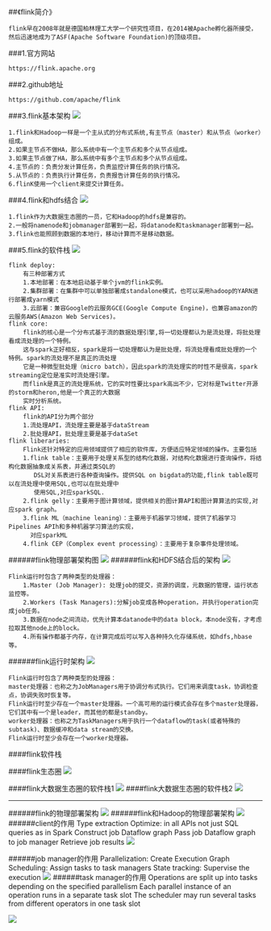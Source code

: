 ##《flink简介》
```
flink早在2008年就是德国柏林理工大学一个研究性项目，在2014被Apache孵化器所接受，
然后迅速地成为了ASF(Apache Software Foundation)的顶级项目。
```
###1.官方网站
```
https://flink.apache.org
```

###2.github地址
```
https://github.com/apache/flink
```

###3.flink基本架构
![](images/Picture0.png) 
```
1.flink和Hadoop一样是一个主从式的分布式系统,有主节点（master）和从节点（worker）组成。
2.如果主节点不做HA，那么系统中有一个主节点和多个从节点组成。
3.如果主节点做了HA，那么系统中有多个主节点和多个从节点组成。
4.主节点的：负责分发计算任务，负责监控计算任务的执行情况。
5.从节点的：负责执行计算任务，负责报告计算任务的执行情况。
6.flinK使用一个client来提交计算任务。
```

###4.flink和hdfs结合
![](images/Picture1.png) 
```
1.flink作为大数据生态圈的一员，它和Hadoop的hdfs是兼容的。
2.一般将namenode和jobmanager部署到一起，将datanode和taskmanager部署到一起。
3.flink也能照顾到数据的本地行，移动计算而不是移动数据。
```

###5.flink的软件栈
![](images/Snip20161103_10.png) 
```
flink deploy:
    有三种部署方式
    1.本地部署：在本地启动基于单个jvm的flink实例。
    2.集群部署：在集群中可以单独部署成standalone模式，也可以采用hadoop的YARN进行部署成yarn模式
    3.云部署：兼容Google的云服务GCE(Google Compute Engine)，也兼容amazon的云服务AWS(Amazon Web Services)。
flink core:
    flink的核心是一个分布式基于流的数据处理引擎,将一切处理都认为是流处理，将批处理看成流处理的一个特例。
    这与spark正好相反，spark是将一切处理都认为是批处理，将流处理看成批处理的一个特例。spark的流处理不是真正的流处理
    它是一种微型批处理（micro batch），因此spark的流处理实的时性不是很高，spark streaming定位是准实时流处理引擎。
    而flink是真正的流处理系统，它的实时性要比spark高出不少，它对标是Twitter开源的storm和heron,他是一个真正的大数据
    实时分析系统。
flink API: 
    flink的API分为两个部分
    1.流处理API，流处理主要是基于dataStream
    2.批处理API，批处理主要是基于dataSet
flink liberaries:    
    Flink还针对特定的应用领域提供了相应的软件库，方便适应特定领域的操作。主要包括
    1.flink table：主要用于处理关系型的结构化数据，对结构化数据进行查询操作，将结构化数据抽象成关系表，并通过类SQL的
       DSL对关系表进行各种查询操作。提供SQL on bigdata的功能,flink table既可以在流处理中使用SQL,也可以在批处理中
       使用SQL,对应sparkSQL.
    2.flink gelly：主要用于图计算领域，提供相关的图计算API和图计算算法的实现,对应spark graph。
    3.flink ML（machine leaning）：主要用于机器学习领域，提供了机器学习Pipelines APIh和多种机器学习算法的实现，
      对应sparkML
    4.flink CEP（Complex event processing）：主要用于复杂事件处理领域。
```






######flink物理部署架构图
![](images/Snip20161105_4.png) 
######flink和HDFS结合后的架构
![](images/Snip20161105_5.png) 
```
Flink运行时包含了两种类型的处理器：
    1.Master (Job Manager): 处理job的提交，资源的调度，元数据的管理，运行状态监控等。
    2.Workers (Task Managers):分解job变成各种operation，并执行operation完成job任务。
    3.数据在node之间流动，优先计算本datanode中的data block，本node没有，才考虑拉取其他node上的block。
    4.所有操作都基于内存，在计算完成后可以写入各种持久化存储系统，如hdfs,hbase等。
```


 
 
######flink运行时架构
![](images/20161027406.png) 
>
```
Flink运行时包含了两种类型的处理器：
master处理器：也称之为JobManagers用于协调分布式执行。它们用来调度task，协调检查点，协调失败时恢复等。
Flink运行时至少存在一个master处理器。一个高可用的运行模式会存在多个master处理器，它们其中有一个是leader，而其他的都是standby。
worker处理器：也称之为TaskManagers用于执行一个dataflow的task(或者特殊的subtask)、数据缓冲和data stream的交换。
Flink运行时至少会存在一个worker处理器。
```

####flink软件栈


####flink生态圈
![](images/20150716204639_931.png) 


####flink大数据生态圈的软件栈1
![](images/Snip20161103_11.png) 
####flink大数据生态圈的软件栈2
![](images/Snip20161105_1.png) 

---
######flink的物理部署架构
![](images/Snip20161105_10.png)
######flink和Hadoop的物理部署架构
![](images/Snip20161105_9.png)
######client的作用
Type extraction
Optimize: in all APIs not just SQL queries as in Spark
Construct job Dataflow graph
Pass job Dataflow graph to job manager
Retrieve job results
![](images/Snip20161105_12.png)

######job manager的作用
Parallelization: Create Execution Graph
Scheduling: Assign tasks to task managers
State tracking: Supervise the execution
![](images/Snip20161105_13.png)
######task manager的作用
Operations are split up into tasks depending on the specified parallelism
Each parallel instance of an operation runs in a separate task slot
The scheduler may run several tasks from different operators in one task slot

![](images/Snip20161105_15.png)
